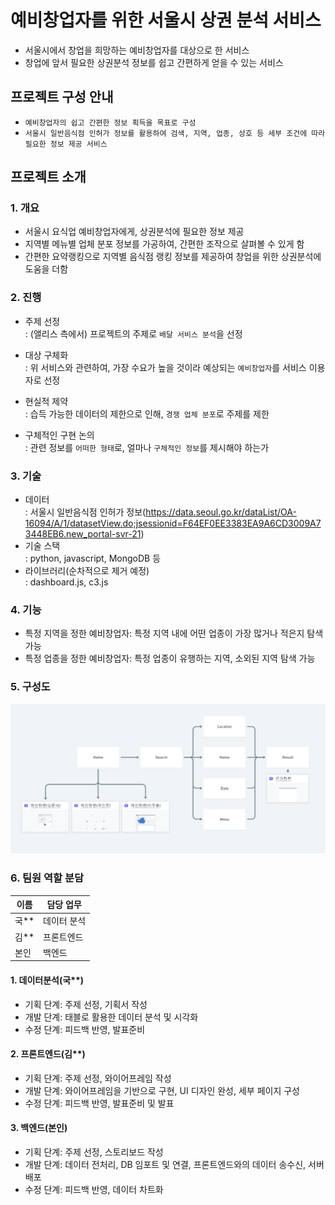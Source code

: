 # 예비창업자를 위한 서울시 상권 분석 서비스

- 서울시에서 창업을 희망하는 예비창업자를 대상으로 한 서비스
- 창업에 앞서 필요한 상권분석 정보를 쉽고 간편하게 얻을 수 있는 서비스

## 프로젝트 구성 안내

- `예비창업자의 쉽고 간편한 정보 획득을 목표로 구성`
- `서울시 일반음식점 인허가 정보를 활용하여 검색, 지역, 업종, 상호 등 세부 조건에 따라 필요한 정보 제공 서비스`

## 프로젝트 소개

### 1. 개요

- 서울시 요식업 예비창업자에게, 상권분석에 필요한 정보 제공
- 지역별 메뉴별 업체 분포 정보를 가공하여, 간편한 조작으로 살펴볼 수 있게 함
- 간편한 요약랭킹으로 지역별 음식점 랭킹 정보를 제공하여 창업을 위한 상권분석에 도움을 더함

### 2. 진행

- 주제 선정  
  : (앨리스 측에서) 프로젝트의 주제로 `배달 서비스 분석`을 선정

- 대상 구체화  
  : 위 서비스와 관련하여, 가장 수요가 높을 것이라 예상되는 `예비창업자`를 서비스 이용자로 선정

- 현실적 제약  
  : 습득 가능한 데이터의 제한으로 인해, `경쟁 업체 분포`로 주제를 제한

- 구체적인 구현 논의  
  : 관련 정보를 `어떠한 형태`로, 얼마나 `구체적인 정보`를 제시해야 하는가

### 3. 기술

- 데이터  
  : 서울시 일반음식점 인허가 정보(<https://data.seoul.go.kr/dataList/OA-16094/A/1/datasetView.do;jsessionid=F64EF0EE3383EA9A6CD3009A73448EB6.new_portal-svr-21>)
- 기술 스택  
  : python, javascript, MongoDB 등
- 라이브러리(순차적으로 제거 예정)  
  : dashboard.js, c3.js

### 4. 기능

- 특정 지역을 정한 예비창업자: 특정 지역 내에 어떤 업종이 가장 많거나 적은지 탐색 가능
- 특정 업종을 정한 예비창업자: 특정 업종이 유행하는 지역, 소외된 지역 탐색 가능

### 5. 구성도

![story_board](/static/img/story_board.png)

### 6. 팀원 역할 분담

| 이름 | 담당 업무   |
| ---- | ----------- |
| 국** | 데이터 분석 |
| 김** | 프론트엔드  |
| 본인 | 백엔드      |

#### 1. 데이터분석(국**)

- 기획 단계: 주제 선정, 기획서 작성
- 개발 단계: 태블로 활용한 데이터 분석 및 시각화
- 수정 단계: 피드백 반영, 발표준비

#### 2. 프론트엔드(김**)

- 기획 단계: 주제 선정, 와이어프레임 작성
- 개발 단계: 와이어프레임을 기반으로 구현, UI 디자인 완성, 세부 페이지 구성
- 수정 단계: 피드백 반영, 발표준비 및 발표

#### 3. **백엔드(본인)**

- 기획 단계: 주제 선정, 스토리보드 작성
- 개발 단계: 데이터 전처리, DB 임포트 및 연결, 프론트엔드와의 데이터 송수신, 서버 배포
- 수정 단계: 피드백 반영, 데이터 차트화
